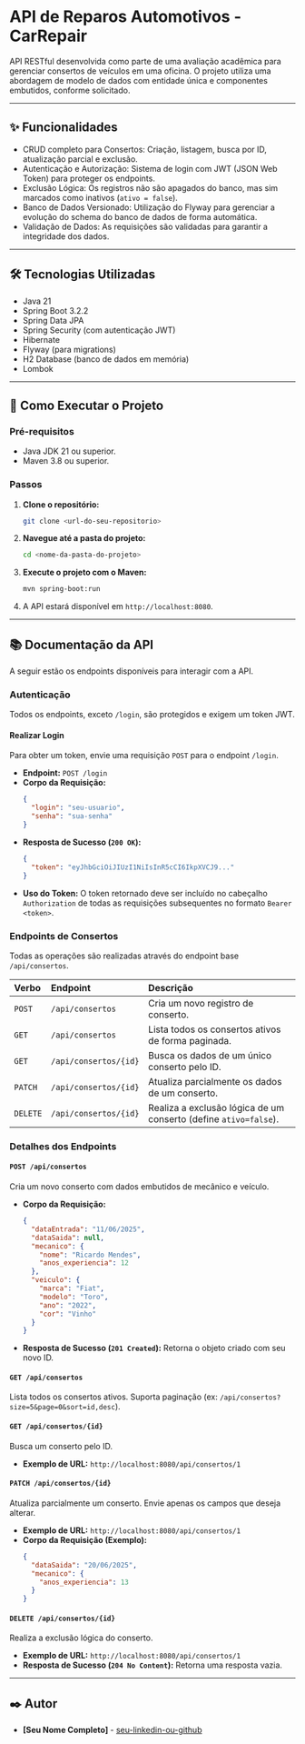 # API de Reparos Automotivos - CarRepair

API RESTful desenvolvida como parte de uma avaliação acadêmica para gerenciar consertos de veículos em uma oficina. O projeto utiliza uma abordagem de modelo de dados com entidade única e componentes embutidos, conforme solicitado.

---

## ✨ Funcionalidades

- CRUD completo para Consertos: Criação, listagem, busca por ID, atualização parcial e exclusão.
- Autenticação e Autorização: Sistema de login com JWT (JSON Web Token) para proteger os endpoints.
- Exclusão Lógica: Os registros não são apagados do banco, mas sim marcados como inativos (`ativo = false`).
- Banco de Dados Versionado: Utilização do Flyway para gerenciar a evolução do schema do banco de dados de forma automática.
- Validação de Dados: As requisições são validadas para garantir a integridade dos dados.

---

## 🛠️ Tecnologias Utilizadas

- Java 21
- Spring Boot 3.2.2
- Spring Data JPA
- Spring Security (com autenticação JWT)
- Hibernate
- Flyway (para migrations)
- H2 Database (banco de dados em memória)
- Lombok

---

## 🚀 Como Executar o Projeto

### Pré-requisitos
- Java JDK 21 ou superior.
- Maven 3.8 ou superior.

### Passos
1.  **Clone o repositório:**
    ```bash
    git clone <url-do-seu-repositorio>
    ```
2.  **Navegue até a pasta do projeto:**
    ```bash
    cd <nome-da-pasta-do-projeto>
    ```
3.  **Execute o projeto com o Maven:**
    ```bash
    mvn spring-boot:run
    ```
4.  A API estará disponível em `http://localhost:8080`.

---

## 📚 Documentação da API

A seguir estão os endpoints disponíveis para interagir com a API.

### Autenticação
Todos os endpoints, exceto `/login`, são protegidos e exigem um token JWT.

#### **Realizar Login**
Para obter um token, envie uma requisição `POST` para o endpoint `/login`.

* **Endpoint:** `POST /login`
* **Corpo da Requisição:**
    ```json
    {
      "login": "seu-usuario",
      "senha": "sua-senha"
    }
    ```
* **Resposta de Sucesso (`200 OK`):**
    ```json
    {
      "token": "eyJhbGciOiJIUzI1NiIsInR5cCI6IkpXVCJ9..."
    }
    ```
* **Uso do Token:** O token retornado deve ser incluído no cabeçalho `Authorization` de todas as requisições subsequentes no formato `Bearer <token>`.

### Endpoints de Consertos
Todas as operações são realizadas através do endpoint base `/api/consertos`.

| Verbo | Endpoint | Descrição |
| :--- | :--- | :--- |
| `POST` | `/api/consertos` | Cria um novo registro de conserto. |
| `GET` | `/api/consertos` | Lista todos os consertos ativos de forma paginada. |
| `GET` | `/api/consertos/{id}` | Busca os dados de um único conserto pelo ID. |
| `PATCH` | `/api/consertos/{id}` | Atualiza parcialmente os dados de um conserto. |
| `DELETE`| `/api/consertos/{id}` | Realiza a exclusão lógica de um conserto (define `ativo=false`).|

### Detalhes dos Endpoints

#### `POST /api/consertos`
Cria um novo conserto com dados embutidos de mecânico e veículo.

* **Corpo da Requisição:**
    ```json
    {
      "dataEntrada": "11/06/2025",
      "dataSaida": null,
      "mecanico": {
        "nome": "Ricardo Mendes",
        "anos_experiencia": 12
      },
      "veiculo": {
        "marca": "Fiat",
        "modelo": "Toro",
        "ano": "2022",
        "cor": "Vinho"
      }
    }
    ```
* **Resposta de Sucesso (`201 Created`):** Retorna o objeto criado com seu novo ID.

#### `GET /api/consertos`
Lista todos os consertos ativos. Suporta paginação (ex: `/api/consertos?size=5&page=0&sort=id,desc`).

#### `GET /api/consertos/{id}`
Busca um conserto pelo ID.
* **Exemplo de URL:** `http://localhost:8080/api/consertos/1`

#### `PATCH /api/consertos/{id}`
Atualiza parcialmente um conserto. Envie apenas os campos que deseja alterar.
* **Exemplo de URL:** `http://localhost:8080/api/consertos/1`
* **Corpo da Requisição (Exemplo):**
    ```json
    {
      "dataSaida": "20/06/2025",
      "mecanico": {
        "anos_experiencia": 13
      }
    }
    ```

#### `DELETE /api/consertos/{id}`
Realiza a exclusão lógica do conserto.
* **Exemplo de URL:** `http://localhost:8080/api/consertos/1`
* **Resposta de Sucesso (`204 No Content`):** Retorna uma resposta vazia.

---
## ✒️ Autor

* **[Seu Nome Completo]** - [seu-linkedin-ou-github](https://...)
